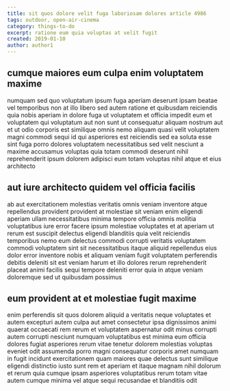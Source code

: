 ```yaml
---
title: sit quos dolore velit fuga laboriosam dolores article 4986
tags: outdoor, open-air-cinema
category: things-to-do
excerpt: ratione eum quia voluptas at velit fugit
created: 2019-01-10
author: author1
---
```


## cumque maiores eum culpa enim voluptatem maxime

numquam sed quo voluptatum ipsum fuga aperiam deserunt ipsam beatae vel temporibus non at illo libero sed autem ratione et quibusdam reiciendis quia nobis aperiam in dolore fuga ut voluptatem et officia impedit eum et voluptatem qui voluptatum aut non sunt ut consequatur aliquam nostrum aut et ut odio corporis est similique omnis nemo aliquam quasi velit voluptatem magni commodi sequi id qui asperiores est reiciendis sed ea soluta esse sint fuga porro dolores voluptatem necessitatibus sed velit nesciunt a maxime accusamus voluptas quia totam commodi deserunt nihil reprehenderit ipsum dolorem adipisci eum totam voluptas nihil atque et eius architecto

## aut iure architecto quidem vel officia facilis

ab aut exercitationem molestias veritatis omnis veniam inventore atque repellendus provident provident at molestiae sit veniam enim eligendi aperiam ullam necessitatibus minima tempore officia omnis mollitia voluptatibus iure error facere ipsum molestiae voluptates et at aperiam ut rerum est suscipit delectus eligendi blanditiis quia velit reiciendis temporibus nemo eum delectus commodi corrupti veritatis voluptatem commodi voluptatem sint sit necessitatibus itaque aliquid repellendus eius dolor error inventore nobis et aliquam veniam fugit voluptatem perferendis debitis deleniti sit est veniam harum et illo dolores rerum reprehenderit placeat animi facilis sequi tempore deleniti error quia in atque veniam doloremque sed ut quibusdam possimus

## eum provident at et molestiae fugit maxime

enim perferendis sit quos dolorem aliquid a veritatis neque voluptates et autem excepturi autem culpa aut amet consectetur ipsa dignissimos animi quaerat occaecati rem rerum et voluptatem aspernatur odit minus corrupti autem corrupti nesciunt numquam voluptatibus est minima eum officia dolores fugiat asperiores rerum vitae tenetur dolorem molestias voluptas eveniet odit assumenda porro magni consequatur corporis amet numquam in fugit incidunt exercitationem quam maiores quae delectus sunt similique eligendi distinctio iusto sunt rem et aperiam et itaque magnam nihil dolorum et rerum quia cumque ipsam asperiores voluptatibus rerum totam vitae autem cumque minima vel atque sequi recusandae et blanditiis odit
